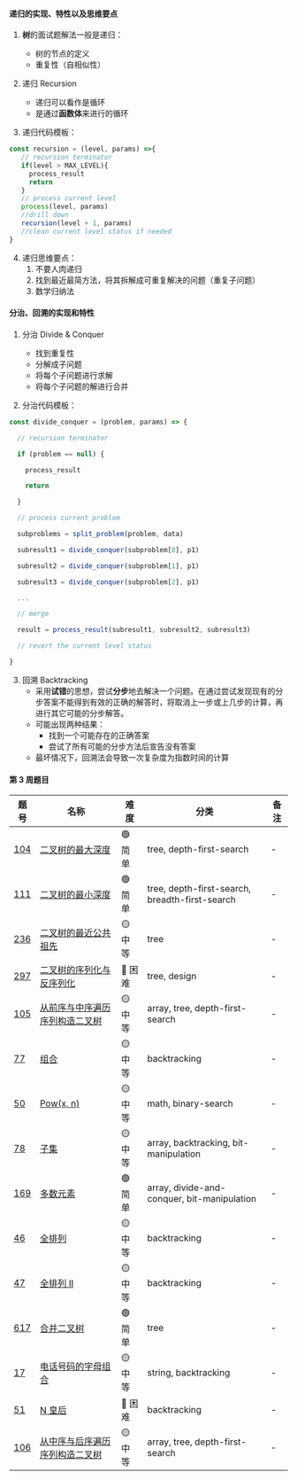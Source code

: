 #### 递归的实现、特性以及思维要点

1. **树**的面试题解法一般是递归：

    - 树的节点的定义
    - 重复性（自相似性）

2. 递归 Recursion

    - 递归可以看作是循环
    - 是通过**函数体**来进行的循环

3. 递归代码模板：

```JavaScript
const recursion = (level, params) =>{
   // recursion terminator
   if(level > MAX_LEVEL){
     process_result
     return
   }
   // process current level
   process(level, params)
   //drill down
   recursion(level + 1, params)
   //clean current level status if needed
}
```

4. 递归思维要点：
    1. 不要人肉递归
    2. 找到最近最简方法，将其拆解成可重复解决的问题（重复子问题）
    3. 数学归纳法

#### 分治、回溯的实现和特性

1. 分治 Divide & Conquer

    - 找到重复性
    - 分解成子问题
    - 将每个子问题进行求解
    - 将每个子问题的解进行合并

2. 分治代码模板：

```JavaScript
const divide_conquer = (problem, params) => {

  // recursion terminator

  if (problem == null) {

    process_result

    return

  }

  // process current problem

  subproblems = split_problem(problem, data)

  subresult1 = divide_conquer(subproblem[0], p1)

  subresult2 = divide_conquer(subproblem[1], p1)

  subresult3 = divide_conquer(subproblem[2], p1)

  ...

  // merge

  result = process_result(subresult1, subresult2, subresult3)

  // revert the current level status

}

```

3. 回溯 Backtracking
    - 采用**试错**的思想，尝试**分步**地去解决一个问题。在通过尝试发现现有的分步答案不能得到有效的正确的解答时，将取消上一步或上几步的计算，再进行其它可能的分步解答。
    - 可能出现两种结果：
        - 找到一个可能存在的正确答案
        - 尝试了所有可能的分步方法后宣告没有答案
    - 最坏情况下，回溯法会导致一次复杂度为指数时间的计算

#### 第 3 周题目

| 题号                                                                                                                                             | 名称                                                                                                                           | 难度     | 分类                                           | 备注 |
| ------------------------------------------------------------------------------------------------------------------------------------------------ | ------------------------------------------------------------------------------------------------------------------------------ | -------- | ---------------------------------------------- | ---- |
| [104](https://leetcode.com/problems/maximum-depth-of-binary-tree/discuss/?currentPage=1&orderBy=most_votes&query=)                               | [二叉树的最大深度](https://leetcode-cn.com/problems/maximum-depth-of-binary-tree/)                                             | 🟢 简单  | tree, depth-first-search                       | -    |
| [111](https://leetcode.com/problems/minimum-depth-of-binary-tree/discuss/?currentPage=1&orderBy=most_votes&query=)                               | [二叉树的最小深度](https://leetcode-cn.com/problems/minimum-depth-of-binary-tree/)                                             | 🟢 简单  | tree, depth-first-search, breadth-first-search | -    |
| [236](https://leetcode.com/problems/lowest-common-ancestor-of-a-binary-tree/discuss/?currentPage=1&orderBy=most_votes&query=)                    | [二叉树的最近公共祖先](https://leetcode-cn.com/problems/lowest-common-ancestor-of-a-binary-tree/)                              | 🟡 中等  | tree                                           | -    |
| [297](https://leetcode.com/problems/serialize-and-deserialize-binary-tree/discuss/?currentPage=1&orderBy=most_votes&query=)                      | [二叉树的序列化与反序列化](https://leetcode-cn.com/problems/serialize-and-deserialize-binary-tree/)                            | 🔴️ 困难 | tree, design                                   | -    |
| [105](https://leetcode.com/problems/construct-binary-tree-from-preorder-and-inorder-traversal/discuss/?currentPage=1&orderBy=most_votes&query=)  | [从前序与中序遍历序列构造二叉树](https://leetcode-cn.com/problems/construct-binary-tree-from-preorder-and-inorder-traversal/)  | 🟡 中等  | array, tree, depth-first-search                | -    |
| [77](https://leetcode.com/problems/combinations/discuss/?currentPage=1&orderBy=most_votes&query=)                                                | [组合](https://leetcode-cn.com/problems/combinations/)                                                                         | 🟡 中等  | backtracking                                   | -    |
| [50](https://leetcode.com/problems/powx-n/discuss/?currentPage=1&orderBy=most_votes&query=)                                                      | [Pow(x, n)](https://leetcode-cn.com/problems/powx-n/)                                                                          | 🟡 中等  | math, binary-search                            | -    |
| [78](https://leetcode.com/problems/subsets/discuss/?currentPage=1&orderBy=most_votes&query=)                                                     | [子集](https://leetcode-cn.com/problems/subsets/)                                                                              | 🟡 中等  | array, backtracking, bit-manipulation          | -    |
| [169](https://leetcode.com/problems/majority-element/discuss/?currentPage=1&orderBy=most_votes&query=)                                           | [多数元素](https://leetcode-cn.com/problems/majority-element/)                                                                 | 🟢 简单  | array, divide-and-conquer, bit-manipulation    | -    |
| [46](https://leetcode.com/problems/permutations/discuss/?currentPage=1&orderBy=most_votes&query=)                                                | [全排列](https://leetcode-cn.com/problems/permutations/)                                                                       | 🟡 中等  | backtracking                                   | -    |
| [47](https://leetcode.com/problems/permutations-ii/discuss/?currentPage=1&orderBy=most_votes&query=)                                             | [全排列 II](https://leetcode-cn.com/problems/permutations-ii/)                                                                 | 🟡 中等  | backtracking                                   | -    |
| [617](https://leetcode.com/problems/merge-two-binary-trees/discuss/?currentPage=1&orderBy=most_votes&query=)                                     | [合并二叉树](https://leetcode-cn.com/problems/merge-two-binary-trees/)                                                         | 🟢 简单  | tree                                           | -    |
| [17](https://leetcode.com/problems/letter-combinations-of-a-phone-number/discuss/?currentPage=1&orderBy=most_votes&query=)                       | [电话号码的字母组合](https://leetcode-cn.com/problems/letter-combinations-of-a-phone-number/)                                  | 🟡 中等  | string, backtracking                           | -    |
| [51](https://leetcode.com/problems/n-queens/discuss/?currentPage=1&orderBy=most_votes&query=)                                                    | [N 皇后](https://leetcode-cn.com/problems/n-queens/)                                                                           | 🔴️ 困难 | backtracking                                   | -    |
| [106](https://leetcode.com/problems/construct-binary-tree-from-inorder-and-postorder-traversal/discuss/?currentPage=1&orderBy=most_votes&query=) | [从中序与后序遍历序列构造二叉树](https://leetcode-cn.com/problems/construct-binary-tree-from-inorder-and-postorder-traversal/) | 🟡 中等  | array, tree, depth-first-search                | -    |

